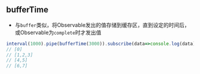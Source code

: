 ## bufferTime
- 与`buffer`类似，将Observable发出的值存储到缓存区，直到设定的时间后，或Observable为`complete`时才发出值
```js
interval(1000).pipe(bufferTime(3000)).subscribe(data=>console.log(data));
// [0]
// [1,2,3]
// [4,5]
// [6,7]
```